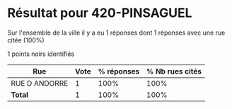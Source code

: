# Résultat pour 420-PINSAGUEL

Sur l'ensemble de la ville il y a eu 1 réponses dont 1 réponses avec une rue citée (100%)

1 points noirs identifiés

| Rue | Vote | % réponses | % Nb rues cités|
|-----|------|------------|----------------|
| RUE D ANDORRE | 1 | 100% | 100%|
| **Total** | 1 | 100% | 100%|
